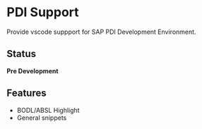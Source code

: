 # PDI Support

Provide vscode suppport for SAP PDI Development Environment.

## Status

**Pre Development**

## Features

* BODL/ABSL Highlight
* General snippets